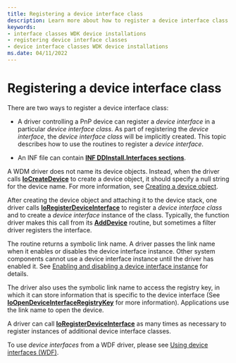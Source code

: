 ```yaml
---
title: Registering a device interface class
description: Learn more about how to register a device interface class
keywords:
- interface classes WDK device installations
- registering device interface classes
- device interface classes WDK device installations
ms.date: 04/11/2022
---
```


# Registering a device interface class

There are two ways to register a device interface class:

- A driver controlling a PnP device can register a *device interface* in a particular *device interface class*.  As part of registering the *device interface*, the *device interface class* will be implicitly created. This topic describes how to use the routines to register a *device interface*.

- An INF file can contain [**INF DDInstall.Interfaces sections**](inf-ddinstall-interfaces-section.md).

A WDM driver does not name its device objects. Instead, when the driver calls [**IoCreateDevice**](/windows-hardware/drivers/ddi/wdm/nf-wdm-iocreatedevice) to create a device object, it should specify a null string for the device name. For more information, see [Creating a device object](../kernel/creating-a-device-object.md).

After creating the device object and attaching it to the device stack, one driver calls [**IoRegisterDeviceInterface**](/windows-hardware/drivers/ddi/wdm/nf-wdm-ioregisterdeviceinterface) to register a *device interface class* and to create a *device interface* instance of the class. Typically, the function driver makes this call from its [**AddDevice**](/windows-hardware/drivers/ddi/wdm/nc-wdm-driver_add_device) routine, but sometimes a filter driver registers the interface.

The routine returns a symbolic link name. A driver passes the link name when it enables or disables the device interface instance. Other system components cannot use a device interface instance until the driver has enabled it. See [Enabling and disabling a device interface instance](enabling-and-disabling-a-device-interface-instance.md) for details.

The driver also uses the symbolic link name to access the registry key, in which it can store information that is specific to the device interface (See [**IoOpenDeviceInterfaceRegistryKey**](/windows-hardware/drivers/ddi/wdm/nf-wdm-ioopendeviceinterfaceregistrykey) for more information). Applications use the link name to open the device.

A driver can call [**IoRegisterDeviceInterface**](/windows-hardware/drivers/ddi/wdm/nf-wdm-ioregisterdeviceinterface) as many times as necessary to register instances of additional device interface classes.

To use *device interfaces* from a WDF driver, please see [Using device interfaces (WDF)](../wdf/using-device-interfaces.md).
